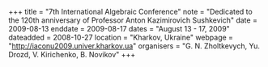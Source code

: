 +++
title = "7th International Algebraic Conference"
note = "Dedicated to the 120th anniversary of Professor Anton Kazimirovich Sushkevich"
date = 2009-08-13
enddate = 2009-08-17
dates = "August 13 - 17, 2009"
dateadded = 2008-10-27
location = "Kharkov, Ukraine"
webpage = "http://iaconu2009.univer.kharkov.ua"
organisers = "G. N. Zholtkevych, Yu. Drozd, V. Kirichenko, B. Novikov"
+++
